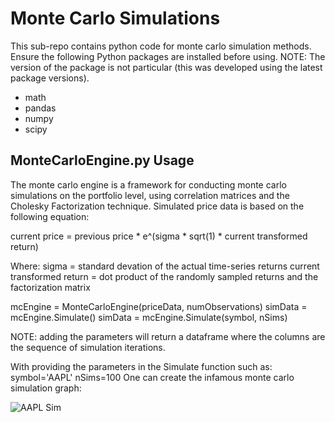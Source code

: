 # Monte Carlo Simulations

This sub-repo contains python code for monte carlo simulation methods. Ensure the following Python packages are installed before using.
NOTE: The version of the package is not particular (this was developed using the latest package versions).
- math
- pandas
- numpy
- scipy

## MonteCarloEngine.py Usage
The monte carlo engine is a framework for conducting monte carlo simulations on the portfolio level, using correlation matrices and the Cholesky Factorization technique.
Simulated price data is based on the following equation:

current price = previous price * e^(sigma * sqrt(1) * current transformed return)

Where:
sigma = standard devation of the actual time-series returns
current transformed return = dot product of the randomly sampled returns and the factorization matrix

mcEngine = MonteCarloEngine(priceData, numObservations)
simData = mcEngine.Simulate()
simData = mcEngine.Simulate(symbol, nSims)

NOTE: adding the parameters will return a dataframe where the columns are the sequence of simulation iterations.

With providing the parameters in the Simulate function such as:
symbol='AAPL'
nSims=100
One can create the infamous monte carlo simulation graph:

![AAPL Sim](https://github.com/tzabcoder/FinancialRiskManagement/assets/60833046/e6d11d5d-eabb-4f95-8d79-a48f4dfbc0c9)
